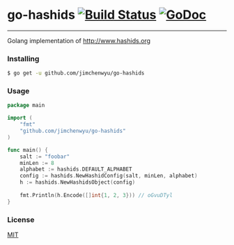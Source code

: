 # go-hashids [![Build Status](https://travis-ci.org/JimChenWYU/go-hashids.svg?branch=master)](https://travis-ci.org/JimChenWYU/go-hashids) [![GoDoc](https://godoc.org/github.com/JimChenWYU/go-hashids?status.svg)](https://godoc.org/github.com/JimChenWYU/go-hashids)

---

Golang implementation of http://www.hashids.org

### Installing

```bash
$ go get -u github.com/jimchenwyu/go-hashids
```

### Usage

```go
package main

import (
    "fmt"
    "github.com/jimchenwyu/go-hashids"
)

func main() {
    salt := "foobar"
    minLen := 8
    alphabet := hashids.DEFAULT_ALPHABET
    config := hashids.NewHashidConfig(salt, minLen, alphabet)
    h := hashids.NewHashidsObject(config)
    
    fmt.Println(h.Encode([]int{1, 2, 3})) // oGvuDTyl
}
```

### License

[MIT](LICENSE)

